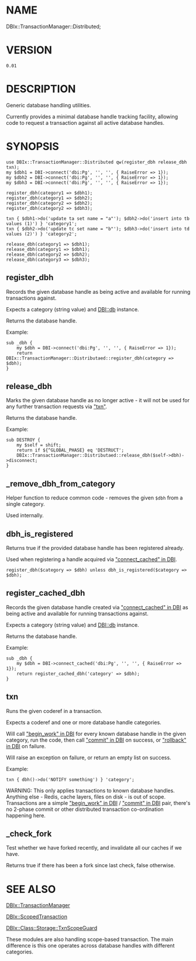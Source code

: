 # NAME

DBIx::TransactionManager::Distributed;

# VERSION

    0.01

# DESCRIPTION

Generic database handling utilities.

Currently provides a minimal database handle tracking facility, allowing code
to request a transaction against all active database handles.

# SYNOPSIS

    use DBIx::TransactionManager::Distributed qw(register_dbh release_dbh txn);
    my $dbh1 = DBI->connect('dbi:Pg', '', '', { RaiseError => 1});
    my $dbh2 = DBI->connect('dbi:Pg', '', '', { RaiseError => 1});
    my $dbh3 = DBI->connect('dbi:Pg', '', '', { RaiseError => 1});

    register_dbh(category1 => $dbh1);
    register_dbh(category1 => $dbh2);
    register_dbh(category2 => $dbh2);
    register_dbh(category2 => $dbh3);

    txn { $dbh1->do('update ta set name = "a"'); $dbh2->do('insert into tb values (1)') } 'category1';
    txn { $dbh2->do('update tc set name = "b"'); $dbh3->do('insert into td values (2)') } 'category2';

    release_dbh(category1 => $dbh1);
    release_dbh(category1 => $dbh1);
    release_dbh(category2 => $dbh2);
    release_dbh(category3 => $dbh3);

## register\_dbh

Records the given database handle as being active and available for running transactions against.

Expects a category (string value) and [DBI::db](https://metacpan.org/pod/DBI::db) instance.

Returns the database handle.

Example:

    sub _dbh {
        my $dbh = DBI->connect('dbi:Pg', '', '', { RaiseError => 1});
        return DBIx::TransactionManager::Distributaed::register_dbh(category => $dbh);
    }

## release\_dbh

Marks the given database handle as no longer active - it will not be used for any further transaction requests
via ["txn"](#txn).

Returns the database handle.

Example:

    sub DESTROY {
        my $self = shift;
        return if ${^GLOBAL_PHASE} eq 'DESTRUCT';
        DBIx::TransactionManager::Distributaed::release_dbh($self->dbh)->disconnect;
    }

## \_remove\_dbh\_from\_category

Helper function to reduce common code - removes the given `$dbh` from a single category.

Used internally.

## dbh\_is\_registered

Returns true if the provided database handle has been registered already.

Used when registering a handle acquired via ["connect\_cached" in DBI](https://metacpan.org/pod/DBI#connect_cached).

    register_dbh($category => $dbh) unless dbh_is_registered($category => $dbh);

## register\_cached\_dbh

Records the given database handle created via ["connect\_cached" in DBI](https://metacpan.org/pod/DBI#connect_cached) as being active and available for running transactions against.

Expects a category (string value) and [DBI::db](https://metacpan.org/pod/DBI::db) instance.

Returns the database handle.

Example:

    sub _dbh {
        my $dbh = DBI->connect_cached('dbi:Pg', '', '', { RaiseError => 1});
        return register_cached_dbh('category' => $dbh);
    }

## txn

Runs the given coderef in a transaction.

Expects a coderef and one or more database handle categories.

Will call ["begin\_work" in DBI](https://metacpan.org/pod/DBI#begin_work) for every known database handle in the given category,
run the code, then call ["commit" in DBI](https://metacpan.org/pod/DBI#commit) on success, or ["rollback" in DBI](https://metacpan.org/pod/DBI#rollback) on failure.

Will raise an exception on failure, or return an empty list on success.

Example:

    txn { dbh()->do('NOTIFY something') } 'category';

WARNING: This only applies transactions to known database handles. Anything else -
Redis, cache layers, files on disk - is out of scope. Transactions are a simple
["begin\_work" in DBI](https://metacpan.org/pod/DBI#begin_work) / ["commit" in DBI](https://metacpan.org/pod/DBI#commit) pair, there's no 2-phase commit or other
distributed transaction co-ordination happening here.

## \_check\_fork

Test whether we have forked recently, and invalidate all our caches if we have.

Returns true if there has been a fork since last check, false otherwise.

# SEE ALSO

[DBIx::TransactionManager](https://metacpan.org/pod/DBIx::TransactionManager)

[DBIx::ScopedTransaction](https://metacpan.org/pod/DBIx::ScopedTransaction)

[DBIx::Class::Storage::TxnScopeGuard](https://metacpan.org/pod/DBIx::Class::Storage::TxnScopeGuard)

These modules are also handling scope-based transaction. The main difference is this one operates across database handles with different categories.
